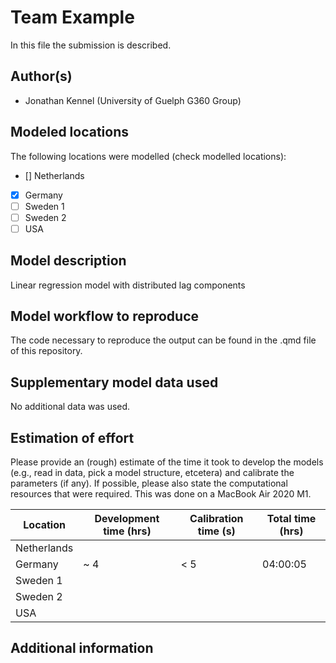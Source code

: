 # Team Example

In this file the submission is described. 

## Author(s)

- Jonathan Kennel (University of Guelph G360 Group)

## Modeled locations

The following locations were modelled (check modelled locations):

- [] Netherlands
- [x] Germany
- [ ] Sweden 1
- [ ] Sweden 2
- [ ] USA

## Model description

Linear regression model with distributed lag components

## Model workflow to reproduce

The code necessary to reproduce the output can be found in the .qmd file of this repository.

## Supplementary model data used

No additional data was used.

## Estimation of effort

Please provide an (rough) estimate of the time it took to develop the models (e.g., read in data, pick a model 
structure, etcetera) and calibrate the parameters (if any). If possible, please also state the computational resources that were required. This was done on a MacBook Air 2020 M1.

| Location    | Development time (hrs) | Calibration time (s) | Total time (hrs) | 
|-------------|------------------------|----------------------|------------------|
| Netherlands |                        |                      |                  |
| Germany     | ~ 4                    |   < 5                | 04:00:05         |
| Sweden 1    |                        |                      |                  |
| Sweden 2    |                        |                      |                  |
| USA         |                        |                      |                  |

## Additional information

